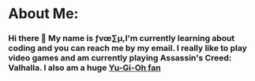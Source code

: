 # About Me:
### Hi there 👋 My name is ƒvœ∑µ,I'm currently learning about coding and you can reach me by my email. I really like to play video games and am currently playing Assassin's Creed: Valhalla. I also am a huge <ins>Yu-Gi-Oh fan</ins>

<!--
**chickenlittleish/Chickenlittleish** is a ✨ _special_ ✨ repository because its `README.md` (this file) appears on your GitHub profile.
